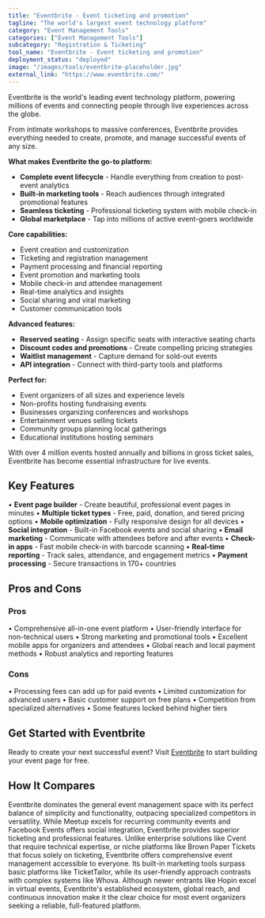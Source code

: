 ```yaml
---
title: "Eventbrite - Event ticketing and promotion"
tagline: "The world's largest event technology platform"
category: "Event Management Tools"
categories: ["Event Management Tools"]
subcategory: "Registration & Ticketing"
tool_name: "Eventbrite - Event ticketing and promotion"
deployment_status: "deployed"
image: "/images/tools/eventbrite-placeholder.jpg"
external_link: "https://www.eventbrite.com/"
---
```

Eventbrite is the world's leading event technology platform, powering millions of events and connecting people through live experiences across the globe.

From intimate workshops to massive conferences, Eventbrite provides everything needed to create, promote, and manage successful events of any size.

**What makes Eventbrite the go-to platform:**
- **Complete event lifecycle** - Handle everything from creation to post-event analytics
- **Built-in marketing tools** - Reach audiences through integrated promotional features
- **Seamless ticketing** - Professional ticketing system with mobile check-in
- **Global marketplace** - Tap into millions of active event-goers worldwide

**Core capabilities:**
- Event creation and customization
- Ticketing and registration management
- Payment processing and financial reporting
- Event promotion and marketing tools
- Mobile check-in and attendee management
- Real-time analytics and insights
- Social sharing and viral marketing
- Customer communication tools

**Advanced features:**
- **Reserved seating** - Assign specific seats with interactive seating charts
- **Discount codes and promotions** - Create compelling pricing strategies
- **Waitlist management** - Capture demand for sold-out events
- **API integration** - Connect with third-party tools and platforms

**Perfect for:**
- Event organizers of all sizes and experience levels
- Non-profits hosting fundraising events
- Businesses organizing conferences and workshops
- Entertainment venues selling tickets
- Community groups planning local gatherings
- Educational institutions hosting seminars

With over 4 million events hosted annually and billions in gross ticket sales, Eventbrite has become essential infrastructure for live events.

## Key Features

• **Event page builder** - Create beautiful, professional event pages in minutes
• **Multiple ticket types** - Free, paid, donation, and tiered pricing options
• **Mobile optimization** - Fully responsive design for all devices
• **Social integration** - Built-in Facebook events and social sharing
• **Email marketing** - Communicate with attendees before and after events
• **Check-in apps** - Fast mobile check-in with barcode scanning
• **Real-time reporting** - Track sales, attendance, and engagement metrics
• **Payment processing** - Secure transactions in 170+ countries

## Pros and Cons

### Pros
• Comprehensive all-in-one event platform
• User-friendly interface for non-technical users
• Strong marketing and promotional tools
• Excellent mobile apps for organizers and attendees
• Global reach and local payment methods
• Robust analytics and reporting features

### Cons
• Processing fees can add up for paid events
• Limited customization for advanced users
• Basic customer support on free plans
• Competition from specialized alternatives
• Some features locked behind higher tiers

## Get Started with Eventbrite

Ready to create your next successful event? Visit [Eventbrite](https://www.eventbrite.com/) to start building your event page for free.

## How It Compares

Eventbrite dominates the general event management space with its perfect balance of simplicity and functionality, outpacing specialized competitors in versatility. While Meetup excels for recurring community events and Facebook Events offers social integration, Eventbrite provides superior ticketing and professional features. Unlike enterprise solutions like Cvent that require technical expertise, or niche platforms like Brown Paper Tickets that focus solely on ticketing, Eventbrite offers comprehensive event management accessible to everyone. Its built-in marketing tools surpass basic platforms like TicketTailor, while its user-friendly approach contrasts with complex systems like Whova. Although newer entrants like Hopin excel in virtual events, Eventbrite's established ecosystem, global reach, and continuous innovation make it the clear choice for most event organizers seeking a reliable, full-featured platform.